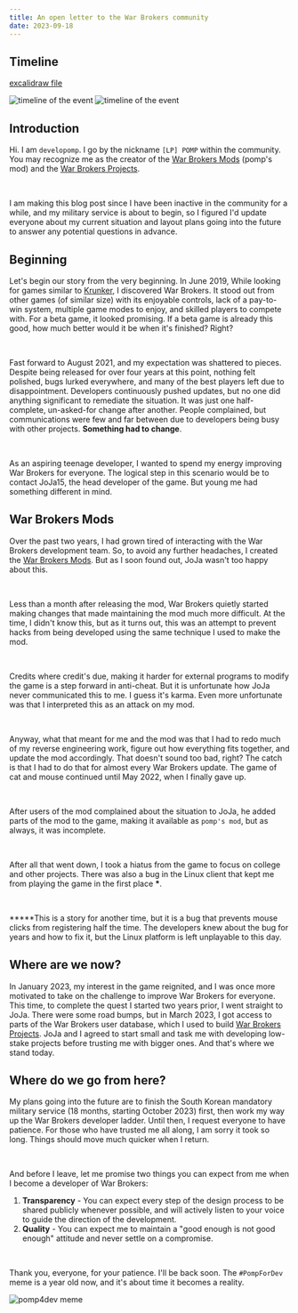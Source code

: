 ```yaml
---
title: An open letter to the War Brokers community
date: 2023-09-18
---
```


## Timeline

[excalidraw file](/img/wb_open_letter/timeline.excalidraw)

<img src="/img/wb_open_letter/timeline_dark.png" alt="timeline of the event" class="dark-element" />
<img src="/img/wb_open_letter/timeline_light.png" alt="timeline of the event" class="light-element" />

## Introduction

Hi. I am `developomp`. I go by the nickname `[LP] POMP` within the community. You may recognize me as the creator of the [War Brokers Mods][wbm] (pomp's mod) and the [War Brokers Projects][wbp].

<br />

I am making this blog post since I have been inactive in the community for a while, and my military service is about to begin, so I figured I'd update everyone about my current situation and layout plans going into the future to answer any potential questions in advance.

## Beginning

Let's begin our story from the very beginning. In June 2019, While looking for games similar to [Krunker][krunker], I discovered War Brokers. It stood out from other games (of similar size) with its enjoyable controls, lack of a pay-to-win system, multiple game modes to enjoy, and skilled players to compete with. For a beta game, it looked promising. If a beta game is already this good, how much better would it be when it's finished? Right?

<br />

Fast forward to August 2021, and my expectation was shattered to pieces. Despite being released for over four years at this point, nothing felt polished, bugs lurked everywhere, and many of the best players left due to disappointment. Developers continuously pushed updates, but no one did anything significant to remediate the situation. It was just one half-complete, un-asked-for change after another. People complained, but communications were few and far between due to developers being busy with other projects. **Something had to change**.

<br />

As an aspiring teenage developer, I wanted to spend my energy improving War Brokers for everyone. The logical step in this scenario would be to contact JoJa15, the head developer of the game. But young me had something different in mind.

## War Brokers Mods

Over the past two years, I had grown tired of interacting with the War Brokers development team. So, to avoid any further headaches, I created the [War Brokers Mods][wbm]. But as I soon found out, JoJa wasn't too happy about this.

<br />

Less than a month after releasing the mod, War Brokers quietly started making changes that made maintaining the mod much more difficult. At the time, I didn't know this, but as it turns out, this was an attempt to prevent hacks from being developed using the same technique I used to make the mod.

<br />

Credits where credit's due, making it harder for external programs to modify the game is a step forward in anti-cheat. But it is unfortunate how JoJa never communicated this to me. I guess it's karma. Even more unfortunate was that I interpreted this as an attack on my mod.

<br />

Anyway, what that meant for me and the mod was that I had to redo much of my reverse engineering work, figure out how everything fits together, and update the mod accordingly. That doesn't sound too bad, right? The catch is that I had to do that for almost every War Brokers update. The game of cat and mouse continued until May 2022, when I finally gave up.

<br />

After users of the mod complained about the situation to JoJa, he added parts of the mod to the game, making it available as `pomp's mod`, but as always, it was incomplete.

<br />

After all that went down, I took a hiatus from the game to focus on college and other projects. There was also a bug in the Linux client that kept me from playing the game in the first place **\***.

<br />

**\***This is a story for another time, but it is a bug that prevents mouse clicks from registering half the time. The developers knew about the bug for years and how to fix it, but the Linux platform is left unplayable to this day.

## Where are we now?

In January 2023, my interest in the game reignited, and I was once more motivated to take on the challenge to improve War Brokers for everyone. This time, to complete the quest I started two years prior, I went straight to JoJa. There were some road bumps, but in March 2023, I got access to parts of the War Brokers user database, which I used to build [War Brokers Projects][wbp]. JoJa and I agreed to start small and task me with developing low-stake projects before trusting me with bigger ones. And that's where we stand today.

## Where do we go from here?

My plans going into the future are to finish the South Korean mandatory military service (18 months, starting October 2023) first, then work my way up the War Brokers developer ladder. Until then, I request everyone to have patience. For those who have trusted me all along, I am sorry it took so long. Things should move much quicker when I return.

<br />

And before I leave, let me promise two things you can expect from me when I become a developer of War Brokers:

1. **Transparency** - You can expect every step of the design process to be shared publicly whenever possible, and will actively listen to your voice to guide the direction of the development.
2. **Quality** - You can expect me to maintain a "good enough is not good enough" attitude and never settle on a compromise.

<br />

Thank you, everyone, for your patience. I'll be back soon.
The `#PompForDev` meme is a year old now, and it's about time it becomes a reality.

![pomp4dev meme](/img/wb_open_letter/pomp4dev.png "people chanting #PompForDev")

[wbm]: https://github.com/War-Brokers-Mods
[wbp]: https://github.com/War-Brokers
[krunker]: https://krunker.io

